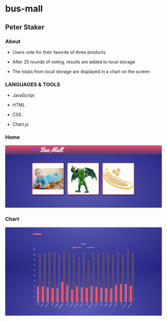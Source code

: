 # bus-mall

## Peter Staker

### About

* Users vote for their favorite of three products

* After 25 rounds of voting, results are added to local storage

* The totals from local storage are displayed in a chart on the screen

### LANGUAGES & TOOLS

* JavaScript

* HTML

* CSS

* Chart.js

### Home

![Images](img/busmall.png)

### Chart

![Chart](img/busmall-chart.png)
